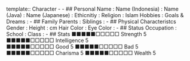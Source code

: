 #
template:: Character
	-
	- ## Personal
	  Name                          : 
	  Name (Indonesia)              : 
	  Name (Java)                   : 
	  Name (Japanese)               : 
	  Ethicnitiy                    : 
	  Religion                      : Islam
	  Hobbies                       : 
	  Goals & Dreams                :
	- ## Family
	  Parents                       : 
	  Siblings                      :
	- ## Physical Characteristcs
	  Gender                        : 
	  Height                        : cm
	  Hair Color                    : 
	  Eye Color                     :
	- ## Status
	  Occupation                    : 
	  School                        : 
	  Class                         :
	- ## Stats
	  ■■■■■□□□□□ Strength 5    ■■■■■□□□□□ Intelligence 5  
	  ■■■■■□□□□□ Good     5    ■■■■■□□□□□ Bad          5  
	  ■■■■■□□□□□ Charisma 5    ■■■■■□□□□□ Wealth       5